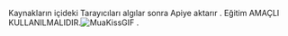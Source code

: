 Kaynakların içideki Tarayıcıları algılar sonra Apiye aktarır .
Eğitim AMAÇLI KULLANILMALIDIR.![MuaKissGIF](https://github.com/ibrahimcolak/Telegram-Api/assets/47195216/2eab2d50-72ab-470e-8efb-fe16691b0044)
.
